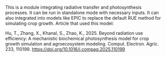 This is a module integrating radiative transfer and photosynthesis processes. It can be run in standalone mode with necessary inputs. It can also integrated into models like EPIC to replace the default RUE method for simulating crop growth.
Article that used this model:

Hu, T., Zhang, X., Khanal, S., Zhao, K., 2025. Beyond radiation use efficiency: A mechanistic biochemical photosynthesis model for crop growth simulation and agroecosystem modeling. Comput. Electron. Agric. 233, 110199. https://doi.org/10.1016/j.compag.2025.110199